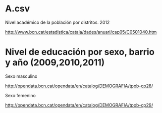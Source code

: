 A.csv
=====

Nivel académico de la población por distritos. 2012

http://www.bcn.cat/estadistica/catala/dades/anuari/cap05/C0501040.htm


Nivel de educación por sexo, barrio y año (2009,2010,2011)
==========================================================

Sexo masculino

http://opendata.bcn.cat/opendata/en/catalog/DEMOGRAFIA/tpob-cp28/

Sexo femenino

http://opendata.bcn.cat/opendata/en/catalog/DEMOGRAFIA/tpob-cp29/




